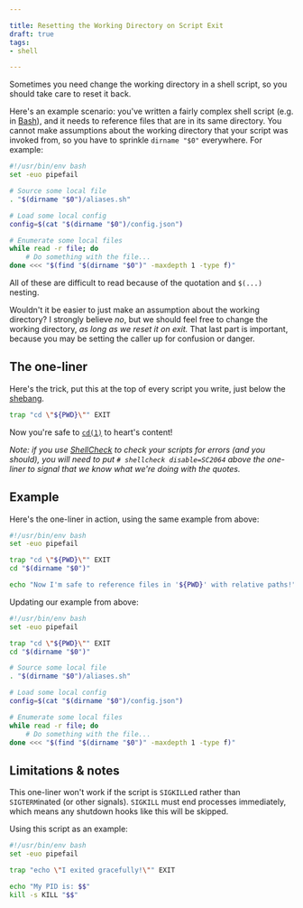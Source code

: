```yaml
---

title: Resetting the Working Directory on Script Exit
draft: true
tags:
- shell

---
```


Sometimes you need change the working directory in a shell script, so you should take care to reset it back.

Here's an example scenario: you've written a fairly complex shell script (e.g. in [Bash](https://www.gnu.org/software/bash/)), and it needs to reference files that are in its same directory. You cannot make assumptions about the working directory that your script was invoked from, so you have to sprinkle `dirname "$0"` everywhere. For example:

```bash
#!/usr/bin/env bash
set -euo pipefail

# Source some local file
. "$(dirname "$0")/aliases.sh"

# Load some local config
config=$(cat "$(dirname "$0")/config.json")

# Enumerate some local files
while read -r file; do
	# Do something with the file...
done <<< "$(find "$(dirname "$0")" -maxdepth 1 -type f)"
```

All of these are difficult to read because of the quotation and `$(...)` nesting.

Wouldn't it be easier to just make an assumption about the working directory? I strongly believe _no_, but we should feel free to change the working directory, _as long as we reset it on exit._ That last part is important, because you may be setting the caller up for confusion or danger.

## The one-liner

Here's the trick, put this at the top of every script you write, just below the [shebang](https://en.wikipedia.org/wiki/Shebang_(Unix)).

```bash
trap "cd \"${PWD}\"" EXIT
```

Now you're safe to [`cd(1)`](https://linux.die.net/man/1/cd) to heart's content!

_Note: if you use [ShellCheck](https://github.com/koalaman/shellcheck) to check your scripts for errors (and you should), you will need to put `# shellcheck disable=SC2064` above the one-liner to signal that we know what we're doing with the quotes._

## Example

Here's the one-liner in action, using the same example from above:

```bash
#!/usr/bin/env bash
set -euo pipefail

trap "cd \"${PWD}\"" EXIT
cd "$(dirname "$0")"

echo "Now I'm safe to reference files in '${PWD}' with relative paths!"
```

Updating our example from above:

```bash
#!/usr/bin/env bash
set -euo pipefail

trap "cd \"${PWD}\"" EXIT
cd "$(dirname "$0")"

# Source some local file
. "$(dirname "$0")/aliases.sh"

# Load some local config
config=$(cat "$(dirname "$0")/config.json")

# Enumerate some local files
while read -r file; do
	# Do something with the file...
done <<< "$(find "$(dirname "$0")" -maxdepth 1 -type f)"
```

## Limitations & notes

This one-liner won't work if the script is `SIGKILL`ed rather than `SIGTERM`inated (or other signals). `SIGKILL` must end processes immediately, which means any shutdown hooks like this will be skipped.

Using this script as an example:

```bash
#!/usr/bin/env bash
set -euo pipefail

trap "echo \"I exited gracefully!\"" EXIT

echo "My PID is: $$"
kill -s KILL "$$"
```
<!--stackedit_data:
eyJoaXN0b3J5IjpbLTc2MzcyMzA4OSwyMDkwNDU5MDEzLC0zNT
czNzY4NzFdfQ==
-->